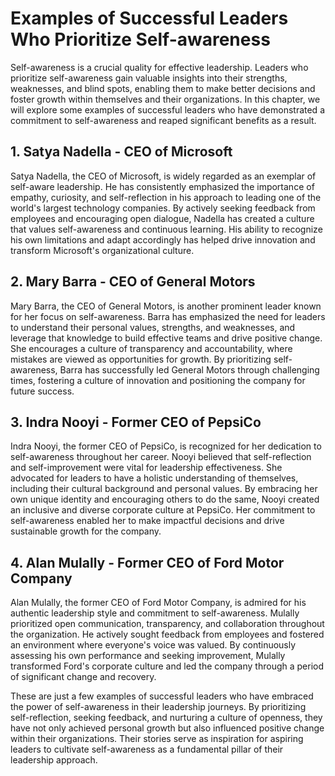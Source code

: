 Examples of Successful Leaders Who Prioritize Self-awareness
=====================================================================

Self-awareness is a crucial quality for effective leadership. Leaders who prioritize self-awareness gain valuable insights into their strengths, weaknesses, and blind spots, enabling them to make better decisions and foster growth within themselves and their organizations. In this chapter, we will explore some examples of successful leaders who have demonstrated a commitment to self-awareness and reaped significant benefits as a result.

1\. Satya Nadella - CEO of Microsoft
-----------------------------------

Satya Nadella, the CEO of Microsoft, is widely regarded as an exemplar of self-aware leadership. He has consistently emphasized the importance of empathy, curiosity, and self-reflection in his approach to leading one of the world's largest technology companies. By actively seeking feedback from employees and encouraging open dialogue, Nadella has created a culture that values self-awareness and continuous learning. His ability to recognize his own limitations and adapt accordingly has helped drive innovation and transform Microsoft's organizational culture.

2\. Mary Barra - CEO of General Motors
-------------------------------------

Mary Barra, the CEO of General Motors, is another prominent leader known for her focus on self-awareness. Barra has emphasized the need for leaders to understand their personal values, strengths, and weaknesses, and leverage that knowledge to build effective teams and drive positive change. She encourages a culture of transparency and accountability, where mistakes are viewed as opportunities for growth. By prioritizing self-awareness, Barra has successfully led General Motors through challenging times, fostering a culture of innovation and positioning the company for future success.

3\. Indra Nooyi - Former CEO of PepsiCo
--------------------------------------

Indra Nooyi, the former CEO of PepsiCo, is recognized for her dedication to self-awareness throughout her career. Nooyi believed that self-reflection and self-improvement were vital for leadership effectiveness. She advocated for leaders to have a holistic understanding of themselves, including their cultural background and personal values. By embracing her own unique identity and encouraging others to do the same, Nooyi created an inclusive and diverse corporate culture at PepsiCo. Her commitment to self-awareness enabled her to make impactful decisions and drive sustainable growth for the company.

4\. Alan Mulally - Former CEO of Ford Motor Company
--------------------------------------------------

Alan Mulally, the former CEO of Ford Motor Company, is admired for his authentic leadership style and commitment to self-awareness. Mulally prioritized open communication, transparency, and collaboration throughout the organization. He actively sought feedback from employees and fostered an environment where everyone's voice was valued. By continuously assessing his own performance and seeking improvement, Mulally transformed Ford's corporate culture and led the company through a period of significant change and recovery.

These are just a few examples of successful leaders who have embraced the power of self-awareness in their leadership journeys. By prioritizing self-reflection, seeking feedback, and nurturing a culture of openness, they have not only achieved personal growth but also influenced positive change within their organizations. Their stories serve as inspiration for aspiring leaders to cultivate self-awareness as a fundamental pillar of their leadership approach.
